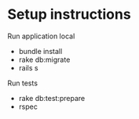 # Setup instructions

Run application local 

- bundle install
- rake db:migrate
- rails s

Run tests

- rake db:test:prepare
- rspec
